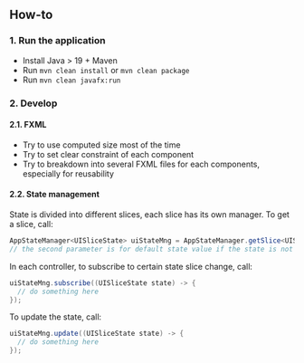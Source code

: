 ## How-to

### 1. Run the application

- Install Java > 19 + Maven
- Run `mvn clean install` or `mvn clean package`
- Run `mvn clean javafx:run`

### 2. Develop

#### 2.1. FXML

- Try to use computed size most of the time
- Try to set clear constraint of each component
- Try to breakdown into several FXML files for each components, especially for reusability


#### 2.2. State management

State is divided into different slices, each slice has its own manager. To get a slice, call:
```java
AppStateManager<UISliceState> uiStateMng = AppStateManager.getSlice<UISliceState>(SliceNames.UI, new UISliceState());
// the second parameter is for default state value if the state is not intialized elsewhere
```

In each controller, to subscribe to certain state slice change, call:
```java 
uiStateMng.subscribe((UISliceState state) -> {
  // do something here
});
```

To update the state, call:
```java
uiStateMng.update((UISliceState state) -> {
  // do something here
});
```